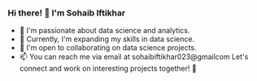 ### Hi there! 👋 I'm Sohaib Iftikhar

- 🔭 I'm passionate about data science and analytics.
- 🌱 Currently, I'm expanding my skills in data science.
- 💬 I'm open to collaborating on data science projects.
- 📫 You can reach me via email at sohaibiftikhar023@gmailcom
Let's connect and work on interesting projects together! 🚀

<!---
sohaibiftikhar19/sohaibiftikhar19 is a ✨ special ✨ repository because its `README.md` (this file) appears on your GitHub profile.
You can click the Preview link to take a look at your changes.
--->
